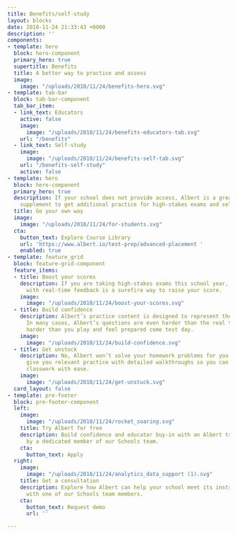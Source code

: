 ```yaml
---
title: Benefits/self-study
layout: blocks
date: 2018-11-24 21:33:43 +0000
description: ''
components:
- template: hero
  block: hero-component
  primary_hero: true
  supertitle: Benefits
  title: A better way to practice and assess
  image:
    image: "/uploads/2018/11/24/benefits-hero.svg"
- template: tab-bar
  block: tab-bar-component
  tab_bar_item:
  - link_text: Educators
    active: false
    image:
      image: "/uploads/2018/11/24/benefits-educators-tab.svg"
    url: "/benefits"
  - link_text: Self-study
    image:
      image: "/uploads/2018/11/24/benefits-self-tab.svg"
    url: "/benefits-self-study"
    active: false
- template: hero
  block: hero-component
  primary_hero: true
  description: If your school does not provide access, Albert is a great self-study
    supplement to get additional practice for high-stakes exams and self-remediation.
  title: Go your own way
  image:
    image: "/uploads/2018/11/24/for-students.svg"
  cta:
    button_text: Explore Course Library
    url: 'https://www.albert.io/test-prep/advanced-placement '
    enabled: true
- template: feature_grid
  block: feature-grid-component
  feature_items:
  - title: Boost your scores
    description: If you are taking high-stakes exams this school year, lots of practice
      with real-time feedback is a surefire way to raise your score.
    image:
      image: "/uploads/2018/11/24/boost-your-scores.svg"
  - title: Build confidence
    description: Albert’s practice content is designed to represent the real exam.
      In many cases, Albert’s questions are even harder than the real thing. Practice
      harder than you play and feel prepared come test day.
    image:
      image: "/uploads/2018/11/24/build-confidence.svg"
  - title: Get unstuck
    description: No, Albert won’t solve your homework problems for you. But it can
      give you relevant practice with detailed walkthroughs so you can complete your
      classwork with ease.
    image:
      image: "/uploads/2018/11/24/get-unstuck.svg"
  card_layout: false
- template: pre-footer
  block: pre-footer-component
  left:
    image:
      image: "/uploads/2018/11/24/rocket_soaring.svg"
    title: Try Albert for free
    description: Build confidence and educator buy-in with an Albert trial supported
      by a dedicated member of our Schools team.
    cta:
      button_text: Apply
  right:
    image:
      image: "/uploads/2018/11/24/analytics_data_support (1).svg"
    title: Get a consultation
    description: Explore how Albert can help your school meet its instructional goals
      with one of our Schools team members.
    cta:
      button_text: Request demo
      url: ''

---
```

